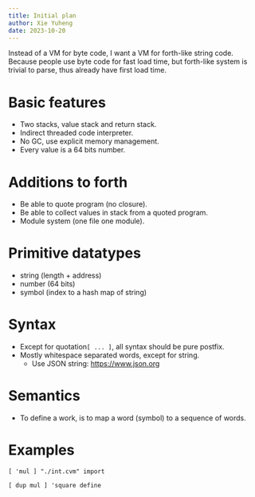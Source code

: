 ```yaml
---
title: Initial plan
author: Xie Yuheng
date: 2023-10-20
---
```


Instead of a VM for byte code,
I want a VM for forth-like string code.
Because people use byte code for fast load time,
but forth-like system is trivial to parse,
thus already have first load time.

# Basic features

- Two stacks, value stack and return stack.
- Indirect threaded code interpreter.
- No GC, use explicit memory management.
- Every value is a 64 bits number.

# Additions to forth

- Be able to quote program (no closure).
- Be able to collect values in stack from a quoted program.
- Module system (one file one module).

# Primitive datatypes

- string (length + address)
- number (64 bits)
- symbol (index to a hash map of string)

# Syntax

- Except for quotation`[ ... ]`, all syntax should be pure postfix.
- Mostly whitespace separated words, except for string.
  - Use JSON string: https://www.json.org

# Semantics

- To define a work, is to map a word (symbol) to a sequence of words.

# Examples

```
[ 'mul ] "./int.cvm" import

[ dup mul ] 'square define
```
